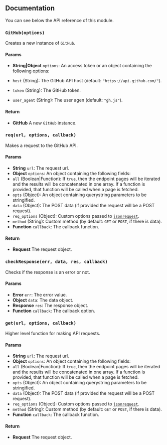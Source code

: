 ## Documentation

You can see below the API reference of this module.

### `GitHub(options)`
Creates a new instance of `GitHub`.

#### Params
- **String|Object** `options`: An access token or an object containing the following options:

 - `host` (String): The GitHub API host (default: `"https://api.github.com/"`).
 - `token` (String): The GitHub token.
 - `user_agent` (String): The user agen (default: `"gh.js"`).

#### Return
- **GitHub** A new `GitHub` instance.

### `req(url, options, callback)`
Makes a request to the GitHub API.

#### Params
- **String** `url`: The request url.
- **Object** `options`: An object containing the following fields:
 - `all` (Boolean|Function): If `true`, then the endpoint pages will be
   iterated and the results will be concatenated in one array. If a function
   is provided, that function will be called when a page is fetched.
 - `opts` (Object): An object containing querystring parameters to be stringified.
 - `data` (Object): The POST data (if provided the request will be a POST request).
 - `req_options` (Object): Custom options passed to [`jsonrequest`](https://github.com/IonicaBizau/jsonrequest).
 - `method` (String): Custom method (by default: `GET` or `POST`, if there is data).
- **Function** `callback`: The callback function.

#### Return
- **Request** The request object.

### `checkResponse(err, data, res, callback)`
Checks if the response is an error or not.

#### Params
- **Error** `err`: The error value.
- **Object** `data`: The data object.
- **Response** `res`: The response object.
- **Function** `callback`: The callback option.

### `get(url, options, callback)`
Higher level function for making API requests.

#### Params
- **String** `url`: The request url.
- **Object** `options`: An object containing the following fields:
 - `all` (Boolean|Function): If `true`, then the endpoint pages will be
   iterated and the results will be concatenated in one array. If a function
   is provided, that function will be called when a page is fetched.
 - `opts` (Object): An object containing querystring parameters to be stringified.
 - `data` (Object): The POST data (if provided the request will be a POST request).
 - `req_options` (Object): Custom options passed to [`jsonrequest`](https://github.com/IonicaBizau/jsonrequest).
 - `method` (String): Custom method (by default: `GET` or `POST`, if there is data).
- **Function** `callback`: The callback function.

#### Return
- **Request** The request object.

